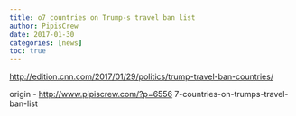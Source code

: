 ```yaml
---
title: o7 countries on Trump-s travel ban list
author: PipisCrew
date: 2017-01-30
categories: [news]
toc: true
---
```


http://edition.cnn.com/2017/01/29/politics/trump-travel-ban-countries/

origin - http://www.pipiscrew.com/?p=6556 7-countries-on-trumps-travel-ban-list
